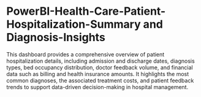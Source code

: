 # PowerBI-Health-Care-Patient-Hospitalization-Summary and Diagnosis-Insights
This dashboard provides a comprehensive overview of patient hospitalization details, including admission and discharge dates, diagnosis types, bed occupancy distribution, doctor feedback volume, and financial data such as billing and health insurance amounts. It highlights the most common diagnoses, the associated treatment costs, and patient feedback trends to support data-driven decision-making in hospital management.
